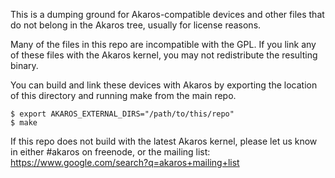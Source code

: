 This is a dumping ground for Akaros-compatible devices and other files that do
not belong in the Akaros tree, usually for license reasons.

Many of the files in this repo are incompatible with the GPL.  If you link any
of these files with the Akaros kernel, you may not redistribute the resulting
binary.

You can build and link these devices with Akaros by exporting the location of
this directory and running make from the main repo.

	$ export AKAROS_EXTERNAL_DIRS="/path/to/this/repo"
	$ make

If this repo does not build with the latest Akaros kernel, please let us know
in either #akaros on freenode, or the mailing list:
	https://www.google.com/search?q=akaros+mailing+list
